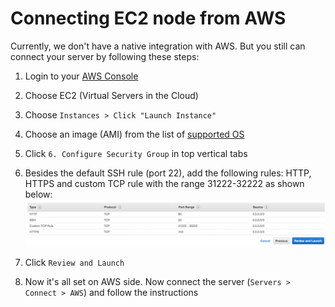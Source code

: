 # Connecting EC2 node from AWS

Currently, we don't have a native integration with AWS. But you still can connect your server by following these steps: 

1. Login to your <a href="https://console.aws.amazon.com/console/home" target="_blank">AWS Console</a> 

2. Choose EC2 (Virtual Servers in the Cloud)

3. Choose `Instances > Click "Launch Instance"`

4. Choose an image (AMI) from the list of [supported OS](../supported-os.md)

5. Click `6. Configure Security Group` in top vertical tabs

6. Besides the default SSH rule (port 22), add the following rules: HTTP, HTTPS and custom TCP rule with the range 31222-32222 as shown below:
![](_images/aws-security-groups.png)

7. Click `Review and Launch`

8. Now it's all set on AWS side. Now connect the server (`Servers > Connect > AWS`) and follow the instructions